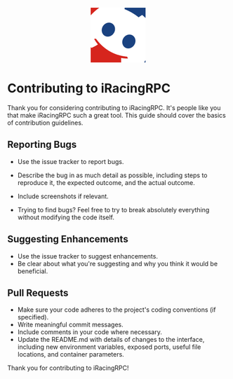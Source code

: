 <p align="center">
  <img src="./assets/logo.png" width="125" alt="Logo">
</p>

# Contributing to iRacingRPC

Thank you for considering contributing to iRacingRPC. It's people like you that make iRacingRPC such a great tool. This guide should cover the basics of contribution guidelines.


## Reporting Bugs

- Use the issue tracker to report bugs.
- Describe the bug in as much detail as possible, including steps to reproduce it, the expected outcome, and the actual outcome.
- Include screenshots if relevant.

- Trying to find bugs? Feel free to try to break absolutely everything without modifying the code itself.

## Suggesting Enhancements

- Use the issue tracker to suggest enhancements.
- Be clear about what you're suggesting and why you think it would be beneficial.

## Pull Requests

- Make sure your code adheres to the project's coding conventions (if specified).
- Write meaningful commit messages.
- Include comments in your code where necessary.
- Update the README.md with details of changes to the interface, including new environment variables, exposed ports, useful file locations, and container parameters.


Thank you for contributing to iRacingRPC!
